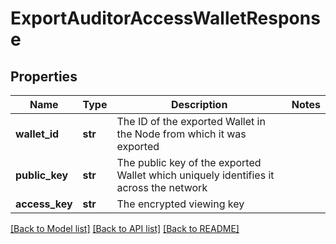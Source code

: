 # ExportAuditorAccessWalletResponse

## Properties
Name | Type | Description | Notes
------------ | ------------- | ------------- | -------------
**wallet_id** | **str** | The ID of the exported Wallet in the Node from which it was exported | 
**public_key** | **str** | The public key of the exported Wallet which uniquely identifies it across the network | 
**access_key** | **str** | The encrypted viewing key | 

[[Back to Model list]](../README.md#documentation-for-models) [[Back to API list]](../README.md#documentation-for-api-endpoints) [[Back to README]](../README.md)


